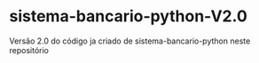 # sistema-bancario-python-V2.0
Versão 2.0 do código ja criado de sistema-bancario-python neste repositório
